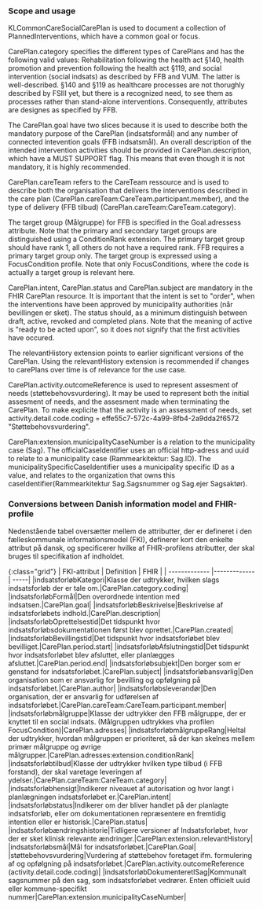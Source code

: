 ### Scope and usage
KLCommonCareSocialCarePlan is used to document a collection of PlannedInterventions, which have a common goal or focus. 

CarePlan.category specifies the different types of CarePlans and has the following valid values: Rehabilitation following the health act §140, health promotion and prevention following the health act §119, and social intervention (social indsats) as described by FFB and VUM. The latter is well-described. §140 and §119 as healthcare processes are not thorughly described by FSIII yet, but there is a recognized need, to see them as processes rather than stand-alone interventions. Consequently, attributes are designes as specified by FFB.

The CarePlan.goal have two slices because it is used to describe both the mandatory purpose of the CarePlan (indsatsformål) and any number of connected intevention goals (FFB indsatsmål). An overall description of the intended intervention activities should be provided in CarePlan.description, which have a MUST SUPPORT flag. This means that even though it is not mandatory, it is highly recommended.     

CarePlan.careTeam refers to the CareTeam ressource and is used to describe both the organisation that delivers the interventions described in the care plan (CarePlan.careTeam:CareTeam.participant.member), and the type of delivery (FFB tilbud) (CarePlan.careTeam:CareTeam.category). 

The target group (Målgruppe) for FFB is specified in the Goal.adressess attribute. Note that the primary and secondary target groups are distinguished using a ConditionRank extension. The primary target group should have rank 1, all others do not have a required rank. FFB requires a primary target group only. The target group is expressed using a FocusCondition profile. Note that only FocusConditions, where the code is actually a target group is relevant here.

CarePlan.intent, CarePlan.status and CarePlan.subject are mandatory in the FHIR CarePlan resource. It is important that the intent is set to "order", when the interventions have been approved by municipality authorities (når bevillingen er sket). The status should, as a minimum distinguish between draft, active, revoked and completed plans. Note that the meaning of active is "ready to be acted upon", so it does not signify that the first activities have occured.

The relevantHistory extension points to earlier significant versions of the CarePlan. Using the relevantHistory extension is recommended if changes to carePlans over time is of relevance for the use case.

CarePlan.activity.outcomeReference is used to represent assesment of needs (støttebehovsvurdering). It may be used to represent both the initial assesment of needs, and the assesment made when terminating the CarePlan. To make explicite that the activity is an assessment of needs, set activity.detail.code.coding = effe55c7-572c-4a99-8fb4-2a9dda2f6572 "Støttebehovsvurdering".

CarePlan:extension.municipalityCaseNumber is a relation to the municipality case (Sag). The officialCaseIdentifier uses an official http-adress and uuid to relate to a municipality case (Rammearkitektur: Sag.ID). The municipalitySpecificCaseIdentifier uses a municipality specific ID as a value, and relates to the organization that owns this caseIdentifier(Rammearkitektur Sag.Sagsnummer og Sag.ejer Sagsaktør).

### Conversions between Danish information model and FHIR-profile

Nedenstående tabel oversætter mellem de attributter, der er defineret i den fælleskommunale informationsmodel (FKI), definerer kort den enkelte attribut på dansk, og specificerer hvilke af FHIR-profilens atributter, der skal bruges til specifikation af indholdet.

{:class="grid"}
|   FKI-attribut      | Definition        | FHIR  |
| ------------- |-------------| -----|
|indsatsforløbKategori|Klasse der udtrykker, hvilken slags indsatsforløb der er tale om.|CarePlan.category.coding|
|indsatsforløbFormål|Den overordnede intention med indsatsen.|CarePlan.goal|
|indsatsforløbBeskrivelse|Beskrivelse af indsatsforløbets indhold.|CarePlan.description|
|indsatsforløbOprettelsestid|Det tidspunkt hvor indsatsforløbsdokumentationen først blev oprettet.|CarePlan.created|
|indsatsforløbBevillingstid|Det tidspunkt hvor indsatsforløbet blev bevilliget.|CarePlan.period.start|
|indsatsforløbAfslutningstid|Det tidspunkt hvor indsatsforløbet blev afsluttet, eller planlægges afsluttet.|CarePlan.period.end|
|indsatsforløbsubjekt|Den borger som er genstand for indsatsforløbet.|CarePlan.subject|
|indsatsforløbansvarlig|Den organisation som er ansvarlig for bevilling og opfølgning på indsatsforløbet.|CarePlan.author|
|indsatsforløbsleverandør|Den organisation, der er ansvarlig for udførelsen af indsatsforløbet.|CarePlan.careTeam:CareTeam.participant.member|
|indsatsforløbmålgruppe|Klasse der udtrykker den FFB målgruppe, der er knyttet til en social indsats. (Målgruppen udtrykkes vha profilen FocusCondition)|CarePlan.adresses|
|indsatsforløbmålgruppeRang|Heltal der udtrykker, hvordan målgruppen er prioriteret, så der kan skelnes mellem primær målgruppe og øvrige målgrupper.|CarePlan.adresses:extension.conditionRank|
|indsatsforløbtilbud|Klasse der udtrykker hvilken type tilbud (i FFB forstand), der skal varetage leveringen af ydelser.|CarePlan.careTeam:CareTeam.category|
|indsatsforløbhensigt|Indikerer niveauet af autorisation og hvor langt i planlægningen indsatsforløbet er.|CarePlan.intent|
|indsatsforløbstatus|Indikerer om der bliver handlet på der planlagte indsatsforløb, eller om dokumentationen repræsentere en fremtidig intention eller er historisk.|CarePlan.status|
|indsatsforløbændringshistorie|Tidligere versioner af Indsatsforløbet, hvor der er sket klinisk relevante ændringer.|CarePlan:extension.relevantHistory|
|indsatsforløbsmål|Mål for indsatsforløbet.|CarePlan.Goal|
|støttebehovsvurdering|Vurdering af støttebehov foretaget ifm. formulering af og opfølgning på indsatsforløbet.|CarePlan.activity.outcomeReference (activity.detail.code.coding)|
|indsatsforløbDokumenteretISag|Kommunalt sagsnummer på den sag, som indsatsforløbet vedrører. Enten officielt uuid eller kommune-specifikt nummer|CarePlan:extension.municipalityCaseNumber|
